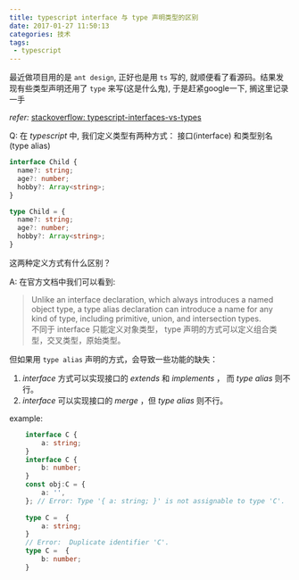 ```yaml
---
title: typescript interface 与 type 声明类型的区别
date: 2017-01-27 11:50:13
categories: 技术
tags: 
 - typescript
---
```


最近做项目用的是 `ant design`, 正好也是用 `ts` 写的, 就顺便看了看源码。结果发现有些类型声明还用了 `type` 来写(这是什么鬼), 于是赶紧google一下, 搁这里记录一手
<!-- more -->


*refer:* [stackoverflow: typescript-interfaces-vs-types][1]

Q: 在 *typescript* 中, 我们定义类型有两种方式： 接口(interface) 和类型别名(type alias)
```ts
interface Child {
  name?: string;
  age?: number;
  hobby?: Array<string>;
}

type Child = {
  name?: string;
  age?: number;
  hobby?: Array<string>;
}
```
这两种定义方式有什么区别？

A: 在官方文档中我们可以看到: 

> Unlike an interface declaration, which always introduces a named object type, a type alias declaration can introduce a name for any kind of type, including primitive, union, and intersection types.  
> 不同于 interface 只能定义对象类型， type 声明的方式可以定义组合类型，交叉类型，原始类型。


但如果用 `type alias` 声明的方式，会导致一些功能的缺失：

 1.  *interface* 方式可以实现接口的 *extends* 和 *implements* ， 而 *type alias* 则不行。
 2.  *interface* 可以实现接口的 *merge* ，但 *type alias* 则不行。

example:

```ts
    interface C {
        a: string;
    }
    interface C {
        b: number;
    }
    const obj:C = {
        a: '',
    }; // Error: Type '{ a: string; }' is not assignable to type 'C'.  Property 'b' is missing in type '{ a: string; }'.
    
    type C =  {
        a: string;
    }
    // Error:  Duplicate identifier 'C'.
    type C =  {
        b: number;
    }
        
```
 
 
  [1]: https://stackoverflow.com/questions/37233735/typescript-interfaces-vs-types "typescript-interfaces-vs-types"
